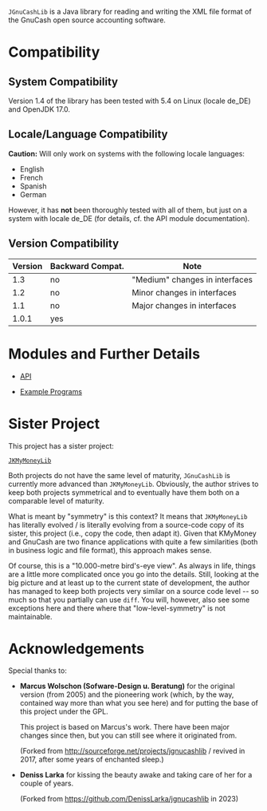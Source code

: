 `JGnuCashLib` is a Java library for reading and writing the XML file format of the 
GnuCash open source accounting software.

# Compatibility
## System Compatibility
Version 1.4 of the library has been tested with 5.4 on Linux (locale de_DE) and 
OpenJDK 17.0.

## Locale/Language Compatibility
**Caution:** Will only work on systems with the following locale languages:

* English
* French
* Spanish
* German

However, it has **not** been thoroughly tested with all of them, but just on a system 
with locale de_DE (for details, cf. the API module documentation).

## Version Compatibility
| Version | Backward Compat. | Note                           |
|---------|------------------|--------------------------------|
| 1.3     | no               | "Medium" changes in interfaces |
| 1.2     | no               | Minor changes in interfaces    |
| 1.1     | no               | Major changes in interfaces    |
| 1.0.1   | yes              |                                

# Modules and Further Details

* [API](https://github.com/jross765/jgnucashlib/tree/master/gnucash-api/README.md)

* [Example Programs](https://github.com/jross765/jgnucashlib/tree/master/gnucash-api-examples/README.md)

# Sister Project
This project has a sister project: 

[`JKMyMoneyLib`](https://github.com/jross765/jkmymoneylib)

Both projects do not have the same level of maturity, `JGnuCashLib` is currently more 
advanced than `JKMyMoneyLib`. Obviously, the author strives to keep both projects symmetrical 
and to eventually have them both on a comparable level of maturity.

What is meant by "symmetry" is this context? It means that `JKMyMoneyLib` has literally evolved / 
is literally evolving from a source-code copy of its sister, this project (i.e., copy the code, 
then adapt it). Given that KMyMoney and GnuCash are two finance applications with quite a few 
similarities (both in business logic and file format), this approach makes sense. 

Of course, this is a "10.000-metre bird's-eye view". As always in life, things are a little more
complicated once you go into the details. Still, looking at the big picture and at least 
up to the current state of development, the author has managed to keep both projects very 
similar on a source code level -- so much so that you partially can use `diff`. You will, 
however, also see some exceptions here and there where that "low-level-symmetry" is not 
maintainable.

# Acknowledgements

Special thanks to:

* **Marcus Wolschon (Sofware-Design u. Beratung)** for the original version (from 2005) and 
  the pioneering work (which, by the way, contained way more than what you see here) and for 
  putting the base of this project under the GPL.

    This project is based on Marcus's work. There have been major changes since then, but you can still see where it originated from.

    (Forked from http://sourceforge.net/projects/jgnucashlib / revived in 2017, after some years of enchanted sleep.)

* **Deniss Larka** for kissing the beauty awake and taking care of her for a couple of years.

  (Forked from https://github.com/DenissLarka/jgnucashlib in 2023)

